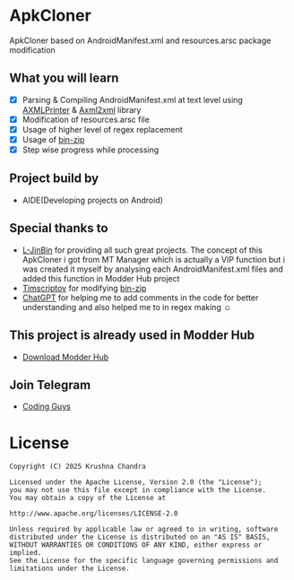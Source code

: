 # ApkCloner
 ApkCloner based on AndroidManifest.xml  and resources.arsc package modification

## What you will learn
- [x] Parsing & Compiling AndroidManifest.xml at text level using [AXMLPrinter](https://github.com/developer-krushna/AXMLPrinter) & [Axml2xml](https://github.com/developer-krushna/Axml2xml) library
- [x] Modification of resources.arsc file 
- [x] Usage of higher level of regex replacement
- [x] Usage of [bin-zip](https://github.com/L-JINBIN/ApkSignatureKiller/tree/master/mt/bin/zip)
- [x] Step wise progress while processing

## Project build by 
- AIDE(Developing projects on Android)

## Special thanks to
- [L-JinBin](https://github.com/L-JINBIN) for providing all such great projects. The concept of this ApkCloner i got from MT Manager which is actually a VIP function but i was created it myself by analysing each AndroidManifest.xml files and added this function in Modder Hub project
- [Timscriptov](https://github.com/timscriptov) for modifying [bin-zip](https://github.com/timscriptov/apkparser)
- [ChatGPT](https://chatgpt.com) for helping me to add comments in the code for better understanding and also helped me to in regex making ☺️

## This project is already used in Modder Hub
- [Download Modder Hub](https://modder-hub.blogspot.com)

## Join Telegram
- [Coding Guys](https://t.me/coding_guys)
  
# License
    Copyright (C) 2025 Krushna Chandra

    Licensed under the Apache License, Version 2.0 (the "License");
    you may not use this file except in compliance with the License.
    You may obtain a copy of the License at

    http://www.apache.org/licenses/LICENSE-2.0

    Unless required by applicable law or agreed to in writing, software
    distributed under the License is distributed on an "AS IS" BASIS,
    WITHOUT WARRANTIES OR CONDITIONS OF ANY KIND, either express or implied.
    See the License for the specific language governing permissions and
    limitations under the License.
